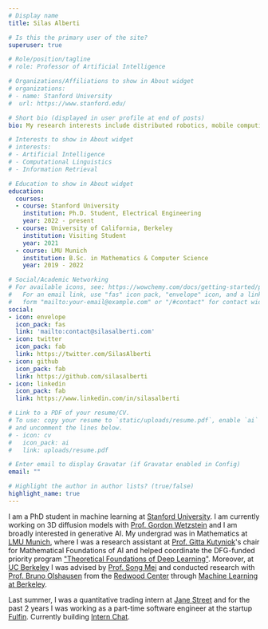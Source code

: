 ```yaml
---
# Display name
title: Silas Alberti 

# Is this the primary user of the site?
superuser: true

# Role/position/tagline
# role: Professor of Artificial Intelligence

# Organizations/Affiliations to show in About widget
# organizations:
# - name: Stanford University
#  url: https://www.stanford.edu/

# Short bio (displayed in user profile at end of posts)
bio: My research interests include distributed robotics, mobile computing and programmable matter.

# Interests to show in About widget
# interests:
# - Artificial Intelligence
# - Computational Linguistics
# - Information Retrieval

# Education to show in About widget
education:
  courses:
  - course: Stanford University
    institution: Ph.D. Student, Electrical Engineering
    year: 2022 - present
  - course: University of California, Berkeley 
    institution: Visiting Student
    year: 2021
  - course: LMU Munich
    institution: B.Sc. in Mathematics & Computer Science 
    year: 2019 - 2022

# Social/Academic Networking
# For available icons, see: https://wowchemy.com/docs/getting-started/page-builder/#icons
#   For an email link, use "fas" icon pack, "envelope" icon, and a link in the
#   form "mailto:your-email@example.com" or "/#contact" for contact widget.
social:
- icon: envelope
  icon_pack: fas
  link: 'mailto:contact@silasalberti.com'
- icon: twitter
  icon_pack: fab
  link: https://twitter.com/SilasAlberti
- icon: github
  icon_pack: fab
  link: https://github.com/silasalberti
- icon: linkedin
  icon_pack: fab
  link: https://www.linkedin.com/in/silasalberti

# Link to a PDF of your resume/CV.
# To use: copy your resume to `static/uploads/resume.pdf`, enable `ai` icons in `params.toml`, 
# and uncomment the lines below.
# - icon: cv
#   icon_pack: ai
#   link: uploads/resume.pdf

# Enter email to display Gravatar (if Gravatar enabled in Config)
email: ""

# Highlight the author in author lists? (true/false)
highlight_name: true
---
```


I am a PhD student in machine learning at [Stanford University](https://web.stanford.edu/~salberti).
I am currently working on 3D diffusion models with [Prof. Gordon Wetzstein](https://web.stanford.edu/~gordonwz/) and I am broadly interested in generative AI.
My undergrad was in Mathematics at [LMU Munich](https://lmu.de/en/), where I was a research assistant at [Prof. Gitta Kutyniok](https://en.wikipedia.org/wiki/Gitta_Kutyniok)'s chair for Mathematical Foundations of AI and helped coordinate the DFG-funded priority program ["Theoretical Foundations of Deep Learning"](https://www.dfg.de/foerderung/info_wissenschaft/2020/info_wissenschaft_20_36/index.html). 
Moreover,  at [UC Berkeley](https://www.berkeley.edu/) I was advised by [Prof. Song Mei](https://www.stat.berkeley.edu/~songmei/) and conducted research with [Prof. Bruno Olshausen](https://www2.eecs.berkeley.edu/Faculty/Homepages/baolshausen.html) from the [Redwood Center](https://redwood.berkeley.edu/) through [Machine Learning at Berkeley](https://ml.berkeley.edu/).

Last summer, I was a quantitative trading intern at [Jane Street](https://www.janestreet.com/) and for the past 2 years I was working as a part-time software engineer at the startup [Fulfin](https://www.fulfin.com/eng/). Currently building [Intern Chat](https://intern.chat).

<!-- {{< icon name="download" pack="fas" >}} Download my {{< staticref "uploads/CV Silas Alberti.pdf" "newtab" >}}CV{{< /staticref >}}. -->
